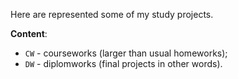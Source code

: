 Here are represented some of my study projects.

**Content**:

 - `CW` - courseworks (larger than usual homeworks);
 - `DW` - diplomworks (final projects in other words).
